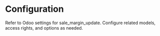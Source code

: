 # Configuration

Refer to Odoo settings for sale_margin_update. Configure related models, access rights, and options as needed.

